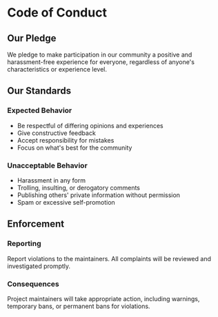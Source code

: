 # Code of Conduct

## Our Pledge

We pledge to make participation in our community a positive and harassment-free experience for everyone, regardless of anyone's characteristics or experience level.

## Our Standards

### Expected Behavior
- Be respectful of differing opinions and experiences
- Give constructive feedback
- Accept responsibility for mistakes
- Focus on what's best for the community

### Unacceptable Behavior
- Harassment in any form
- Trolling, insulting, or derogatory comments
- Publishing others' private information without permission
- Spam or excessive self-promotion

## Enforcement

### Reporting
Report violations to the maintainers. All complaints will be reviewed and investigated promptly.

### Consequences
Project maintainers will take appropriate action, including warnings, temporary bans, or permanent bans for violations.
